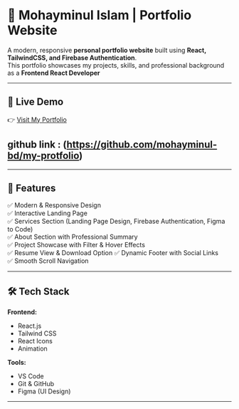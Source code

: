 # 💼 Mohayminul Islam | Portfolio Website

A modern, responsive **personal portfolio website** built using **React, TailwindCSS, and Firebase Authentication**.  
This portfolio showcases my projects, skills, and professional background as a **Frontend React Developer**

---

## 🚀 Live Demo

👉 [Visit My Portfolio](https://ubiquitous-centaur-2fe75a.netlify.app/)

## github link : (https://github.com/mohayminul-bd/my-protfolio)

---

## 🧩 Features

✅ Modern & Responsive Design  
✅ Interactive Landing Page  
✅ Services Section (Landing Page Design, Firebase Authentication, Figma to Code)  
✅ About Section with Professional Summary  
✅ Project Showcase with Filter & Hover Effects  
✅ Resume View & Download Option
✅ Dynamic Footer with Social Links  
✅ Smooth Scroll Navigation

---

## 🛠️ Tech Stack

**Frontend:**

- React.js
- Tailwind CSS
- React Icons
- Animation

**Tools:**

- VS Code
- Git & GitHub
- Figma (UI Design)

---
